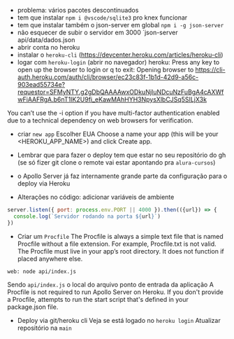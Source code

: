 - problema: vários pacotes descontinuados
- tem que instalar `npm i @vscode/sqlite3` pro knex funcionar
- tem que instalar também o json-server em global `npm i -g json-server`
- não esquecer de subir o servidor em 3000 `json-server api/data/dados.json
- abrir conta no heroku
- instalar o `heroku-cli` (https://devcenter.heroku.com/articles/heroku-cli)
- logar com `heroku-login` (abrir no navegador)
heroku: Press any key to open up the browser to login or q to exit: 
Opening browser to https://cli-auth.heroku.com/auth/cli/browser/ec23c83f-1b1d-42d9-a56c-903ead55734e?requestor=SFMyNTY.g2gDbQAAAAwxODkuNjIuNDcuNzFuBgA4cAXWfwFiAAFRgA.b6nT1IK2U9fi_eKawMAhHYH3NpysXlbCJSq5SILjX3k

​​You can’t use the -i option if you have multi-factor authentication enabled due to a technical dependency on web browsers for verification.

- criar `new app`
Escolher EUA
Choose a name your app (this will be your <HEROKU_APP_NAME>) and click Create app.

- Lembrar que para fazer o deploy tem que estar no seu repositório do gh (se só fizer git clone o remote vai estar apontando pra `alura-cursos`)
- o Apollo Server já faz internamente grande parte da configuração para o deploy via Heroku
- Alterações no código: adicionar variáveis de ambiente
```js
server.listen({ port: process.env.PORT || 4000 }).then(({url}) => {
  console.log(`Servidor rodando na porta ${url}`)
})
```

- Criar um `Procfile`
The Procfile is always a simple text file that is named Procfile without a file extension. For example, Procfile.txt is not valid.
The Procfile must live in your app’s root directory. It does not function if placed anywhere else.
```
web: node api/index.js
```
Sendo `api/index.js` o local do arquivo ponto de entrada da aplicação
A Procfile is not required to run Apollo Server on Heroku. If you don't provide a Procfile, attempts to run the start script that's defined in your package.json file.

- Deploy via git/heroku cli
Veja se está logado no `heroku login`
Atualizar repositório na `main`
